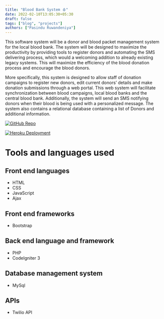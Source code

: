 ```yaml
---
title: "Blood Bank System 🩸"
date: 2022-02-10T13:05:30+05:30
draft: false
tags: ["blog", "projects"]
authors: ["Pasindu Ruwandeniya"]
---
```


This software system will be a donor and blood packet management system for the local blood bank. The system will be designed to maximize the productivity by providing tools to register donors and automating the SMS delivering process, which would a welcoming addition to already existing legacy systems. This will maximize the efficiency of the blood donation process and encourage the blood donors.

More specifically, this system is designed to allow staff of donation campaigns to register new donors, edit current donors’ details and make donation submissions through a web portal. This web system will facilitate synchronization between blood campaigns, local blood banks and the central blood bank. Additionally, the system will send an SMS notifying donors when their blood is being used with a personalized message. The system also contains a relational database containing a list of Donors and additional information.

[![GitHub Repo](/img/GitHub-100000.svg)](https://github.com/pasindujr/blood-bank-system)

[![Heroku Deployment](/img/Hekoru-430098.svg)](https://kegalle-blood-bank.herokuapp.com/)

# Tools and languages used

## Front end languages

- HTML
- CSS
- JavaScript
- Ajax

## Front end frameworks

- Bootstrap

## Back end language and framework

- PHP
- CodeIgniter 3

## Database management system

- MySql

## APIs

- Twilio API


